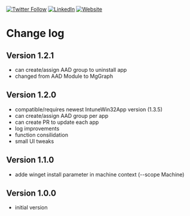[![Twitter Follow](https://img.shields.io/badge/Twitter-1DA1F2?style=for-the-badge&logo=twitter&logoColor=white)](https://twitter.com/FlorianSLZ/)  [![LinkedIn](https://img.shields.io/badge/LinkedIn-0077B5?style=for-the-badge&logo=linkedin&logoColor=white)](https://www.linkedin.com/in/fsalzmann/)  [![Website](https://img.shields.io/badge/website-000000?style=for-the-badge&logo=About.me&logoColor=white)](https://scloud.work/en/about)

# Change log
## Version 1.2.1
- can create/assign AAD group to uninstall app
- changed from AAD Module to MgGraph

## Version 1.2.0
- compatible/requires newest IntuneWin32App version (1.3.5)
- can create/assign AAD group per app
- can create PR to update each app
- log improvements
- function consilidation
- small UI tweaks

## Version 1.1.0
- adde winget install parameter in machine context (--scope Machine)

## Version 1.0.0
- initial version